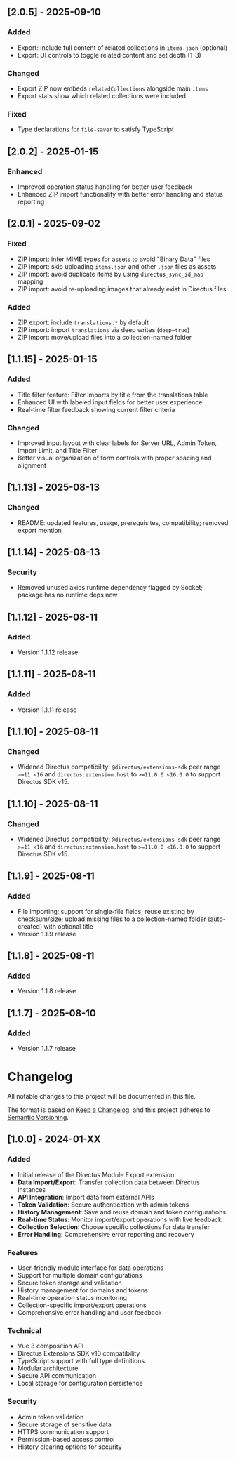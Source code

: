 ## [2.0.5] - 2025-09-10

### Added
- Export: Include full content of related collections in `items.json` (optional)
- Export: UI controls to toggle related content and set depth (1-3)

### Changed
- Export ZIP now embeds `relatedCollections` alongside main `items`
- Export stats show which related collections were included

### Fixed
- Type declarations for `file-saver` to satisfy TypeScript

## [2.0.2] - 2025-01-15

### Enhanced
- Improved operation status handling for better user feedback
- Enhanced ZIP import functionality with better error handling and status reporting

## [2.0.1] - 2025-09-02

### Fixed
- ZIP import: infer MIME types for assets to avoid "Binary Data" files
- ZIP import: skip uploading `items.json` and other `.json` files as assets
- ZIP import: avoid duplicate items by using `directus_sync_id_map` mapping
- ZIP import: avoid re-uploading images that already exist in Directus files

### Added
- ZIP export: include `translations.*` by default
- ZIP import: import `translations` via deep writes (`deep=true`)
- ZIP import: move/upload files into a collection-named folder

## [1.1.15] - 2025-01-15

### Added
- Title filter feature: Filter imports by title from the translations table
- Enhanced UI with labeled input fields for better user experience
- Real-time filter feedback showing current filter criteria

### Changed
- Improved input layout with clear labels for Server URL, Admin Token, Import Limit, and Title Filter
- Better visual organization of form controls with proper spacing and alignment

## [1.1.13] - 2025-08-13

### Changed
- README: updated features, usage, prerequisites, compatibility; removed export mention

## [1.1.14] - 2025-08-13

### Security
- Removed unused axios runtime dependency flagged by Socket; package has no runtime deps now

## [1.1.12] - 2025-08-11

### Added
- Version 1.1.12 release

## [1.1.11] - 2025-08-11

### Added
- Version 1.1.11 release

## [1.1.10] - 2025-08-11

### Changed
- Widened Directus compatibility: `@directus/extensions-sdk` peer range `>=11 <16` and `directus:extension.host` to `>=11.0.0 <16.0.0` to support Directus SDK v15.

## [1.1.10] - 2025-08-11

### Changed
- Widened Directus compatibility: `@directus/extensions-sdk` peer range `>=11 <16` and `directus:extension.host` to `>=11.0.0 <16.0.0` to support Directus SDK v15.

## [1.1.9] - 2025-08-11

### Added
- File importing: support for single-file fields; reuse existing by checksum/size; upload missing files to a collection-named folder (auto-created) with optional title
- Version 1.1.9 release

## [1.1.8] - 2025-08-11

### Added
- Version 1.1.8 release

## [1.1.7] - 2025-08-10

### Added
- Version 1.1.7 release

# Changelog

All notable changes to this project will be documented in this file.

The format is based on [Keep a Changelog](https://keepachangelog.com/en/1.0.0/),
and this project adheres to [Semantic Versioning](https://semver.org/spec/v2.0.0.html).

## [1.0.0] - 2024-01-XX

### Added
- Initial release of the Directus Module Export extension
- **Data Import/Export**: Transfer collection data between Directus instances
- **API Integration**: Import data from external APIs
- **Token Validation**: Secure authentication with admin tokens
- **History Management**: Save and reuse domain and token configurations
- **Real-time Status**: Monitor import/export operations with live feedback
- **Collection Selection**: Choose specific collections for data transfer
- **Error Handling**: Comprehensive error reporting and recovery

### Features
- User-friendly module interface for data operations
- Support for multiple domain configurations
- Secure token storage and validation
- History management for domains and tokens
- Real-time operation status monitoring
- Collection-specific import/export operations
- Comprehensive error handling and user feedback

### Technical
- Vue 3 composition API
- Directus Extensions SDK v10 compatibility
- TypeScript support with full type definitions
- Modular architecture
- Secure API communication
- Local storage for configuration persistence

### Security
- Admin token validation
- Secure storage of sensitive data
- HTTPS communication support
- Permission-based access control
- History clearing options for security 